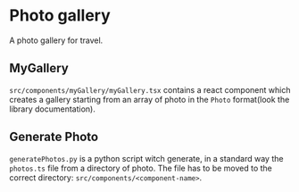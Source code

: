 # Photo gallery
A photo gallery for travel.

## MyGallery
`src/components/myGallery/myGallery.tsx` contains a react component which creates a gallery starting from an array of photo in the `Photo` format(look the library documentation).

## Generate Photo
`generatePhotos.py` is a python script witch generate, in a standard way the `photos.ts` file from a directory of photo.
The file has to be moved to the correct directory: `src/components/<component-name>`.
